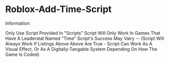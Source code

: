 # Roblox-Add-Time-Script

Information:

Only Use Script Provided In "Scripts"
Script Will Only Work In Games That Have A Leaderstat Named "Time"
Script's Success May Vairy -- (Script Will Always Work If Listings Above Above Are True - Script Can Work As A Visual Effect, Or As A Digitally-Tangable System Depending On How The Game Is Coded)
